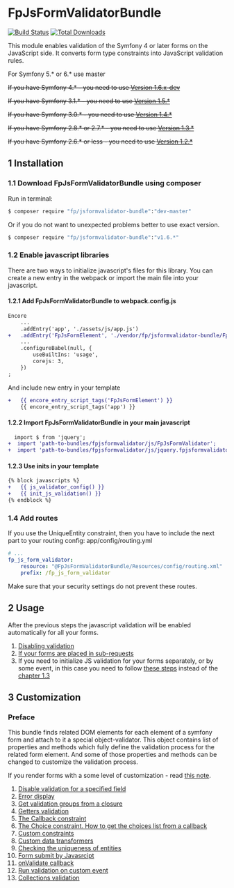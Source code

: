 # FpJsFormValidatorBundle
[![Build Status](https://travis-ci.com/formapro/JsFormValidatorBundle.svg?branch=master)](https://app.travis-ci.com/formapro/JsFormValidatorBundle)
[![Total Downloads](https://poser.pugx.org/fp/jsformvalidator-bundle/downloads.png)](https://packagist.org/packages/fp/jsformvalidator-bundle)

This module enables validation of the Symfony 4 or later forms on the JavaScript side.
It converts form type constraints into JavaScript validation rules.

For Symfony 5.* or 6.* use master

~~If you have Symfony 4.* - you need to use [Version 1.6.x-dev](https://github.com/formapro/JsFormValidatorBundle/tree/1.6)~~

~~If you have Symfony 3.1.* - you need to use [Version 1.5.*](https://github.com/formapro/JsFormValidatorBundle/tree/1.5)~~

~~If you have Symfony 3.0.* - you need to use [Version 1.4.*](https://github.com/formapro/JsFormValidatorBundle/tree/1.4)~~

~~If you have Symfony 2.8.* or 2.7.* - you need to use [Version 1.3.*](https://github.com/formapro/JsFormValidatorBundle/tree/1.3)~~

~~If you have Symfony 2.6.* or less - you need to use [Version 1.2.*](https://github.com/formapro/JsFormValidatorBundle/tree/1.2)~~

## 1 Installation<a name="p_1"></a>

### 1.1 Download FpJsFormValidatorBundle using composer<a name="p_1_1"></a>

Run in terminal:
```bash
$ composer require "fp/jsformvalidator-bundle":"dev-master"
```
Or if you do not want to unexpected problems better to use exact version.
```bash
$ composer require "fp/jsformvalidator-bundle":"v1.6.*"
```

### 1.2 Enable javascript libraries

There are two ways to initialize javascript's files for this library. 
You can create a new entry in the webpack or import the main file into your javascript.

#### 1.2.1 Add FpJsFormValidatorBundle to webpack.config.js
```diff
Encore
    ...
    .addEntry('app', './assets/js/app.js')
+   .addEntry('FpJsFormElement', './vendor/fp/jsformvalidator-bundle/Fp/JsFormValidatorBundle/Resources/public/js/FpJsFormValidatorWithJqueryInit.js')
    ...
    .configureBabel(null, {
        useBuiltIns: 'usage',
        corejs: 3,
    })
;
```

And include new entry in your template
```diff
+   {{ encore_entry_script_tags('FpJsFormElement') }}
    {{ encore_entry_script_tags('app') }}
```

#### 1.2.2 Import FpJsFormValidatorBundle in your main javascript
```diff
  import $ from 'jquery';
+  import 'path-to-bundles/fpjsformvalidator/js/FpJsFormValidator';
+  import 'path-to-bundles/fpjsformvalidator/js/jquery.fpjsformvalidator';
``` 

#### 1.2.3 Use inits in your template
```diff
{% block javascripts %}
+   {{ js_validator_config() }}
+   {{ init_js_validation() }}
{% endblock %}
```

### 1.4 Add routes<a name="p_1_4"></a>

If you use the UniqueEntity constraint, then you have to include the next part to your routing config: app/config/routing.yml
```yaml
# ...
fp_js_form_validator:
    resource: "@FpJsFormValidatorBundle/Resources/config/routing.xml"
    prefix: /fp_js_form_validator
```
Make sure that your security settings do not prevent these routes.

## 2 Usage<a name="p_2"></a>

After the previous steps the javascript validation will be enabled automatically for all your forms.

1. [Disabling validation](src/Resources/doc/2_1.md)<a name="p_2_1"></a>
2. [If your forms are placed in sub-requests](src/Resources/doc/2_2.md)<a name="p_2_2"></a>
3. If you need to initialize JS validation for your forms separately, or by some event, in this case you need to follow [these steps](src/Resources/doc/2_3.md) instead of the [chapter 1.3](#p_1_3)

## 3 Customization<a name="p_3"></a>

### Preface

This bundle finds related DOM elements for each element of a symfony form and attach to it a special object-validator.
This object contains list of properties and methods which fully define the validation process for the related form element.
And some of those properties and methods can be changed to customize the validation process.

If you render forms with a some level of customization - read [this note](src/Resources/doc/3_0.md).

1. [Disable validation for a specified field](src/Resources/doc/3_1.md)
2. [Error display](src/Resources/doc/3_2.md)
3. [Get validation groups from a closure](src/Resources/doc/3_3.md)
4. [Getters validation](src/Resources/doc/3_4.md)
5. [The Callback constraint](src/Resources/doc/3_5.md)
6. [The Choice constraint. How to get the choices list from a callback](src/Resources/doc/3_6.md)
7. [Custom constraints](src/Resources/doc/3_7.md)
8. [Custom data transformers](src/Resources/doc/3_8.md)
9. [Checking the uniqueness of entities](src/Resources/doc/3_9.md)
10. [Form submit by Javasrcipt](src/Resources/doc/3_10.md)
11. [onValidate callback](src/Resources/doc/3_11.md)
12. [Run validation on custom event](Resources/doc/3_12.md)
13. [Collections validation](src/Resources/doc/3_13.md)

